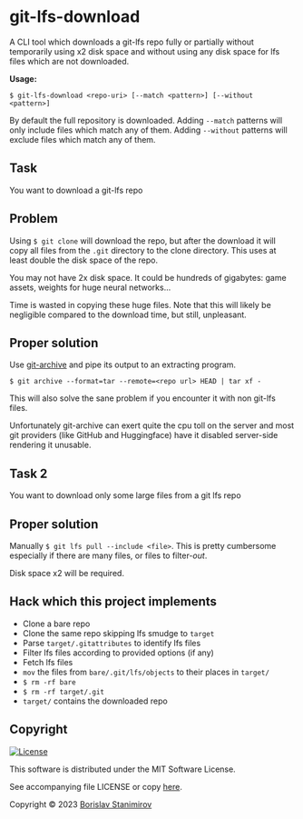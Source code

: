 # git-lfs-download

A CLI tool which downloads a git-lfs repo fully or partially without temporarily using x2 disk space and without using any disk space for lfs files which are not downloaded.

**Usage:**

`$ git-lfs-download <repo-uri> [--match <pattern>] [--without <pattern>]`

By default the full repository is downloaded. Adding `--match` patterns will only include files which match any of them. Adding `--without` patterns will exclude files which match any of them.

## Task

You want to download a git-lfs repo

## Problem

Using `$ git clone` will download the repo, but after the download it will copy all files from the `.git` directory to the clone directory. This uses at least double the disk space of the repo.

You may not have 2x disk space. It could be hundreds of gigabytes: game assets, weights for huge neural networks...

Time is wasted in copying these huge files. Note that this will likely be negligible compared to the download time, but still, unpleasant.

## Proper solution

Use [git-archive](https://git-scm.com/docs/git-archive) and pipe its output to an extracting program.

`$ git archive --format=tar --remote=<repo url> HEAD | tar xf -`

This will also solve the sane problem if you encounter it with non git-lfs files.

Unfortunately git-archive can exert quite the cpu toll on the server and most git providers (like GitHub and Huggingface) have it disabled server-side rendering it unusable.

## Task 2

You want to download only some large files from a git lfs repo

## Proper solution

Manually `$ git lfs pull --include <file>`. This is pretty cumbersome especially if there are many files, or files to filter-*out*.

Disk space x2 will be required.

## Hack which this project implements

* Clone a bare repo
* Clone the same repo skipping lfs smudge to `target`
* Parse `target/.gitattributes` to identify lfs files
* Filter lfs files according to provided options (if any)
* Fetch lfs files
* `mov` the files from `bare/.git/lfs/objects` to their places in `target/`
* `$ rm -rf bare`
* `$ rm -rf target/.git`
* `target/` contains the downloaded repo

## Copyright

[![License](https://img.shields.io/badge/license-MIT-blue.svg)](https://opensource.org/licenses/MIT)

This software is distributed under the MIT Software License.

See accompanying file LICENSE or copy [here](https://opensource.org/licenses/MIT).

Copyright &copy; 2023 [Borislav Stanimirov](http://github.com/iboB)
